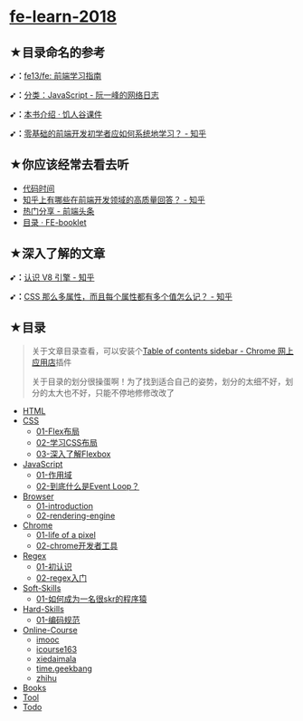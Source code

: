 # [fe-learn-2018](https://github.com/ppambler/fe-learn-2018)

## ★目录命名的参考

**➹：**[fe13/fe: 前端学习指南](https://github.com/fe13/fe)

**➹：**[分类：JavaScript - 阮一峰的网络日志](http://www.ruanyifeng.com/blog/javascript/)

**➹：**[本书介绍 · 饥人谷课件](http://book.jirengu.com/fe/)

**➹：**[零基础的前端开发初学者应如何系统地学习？ - 知乎](https://www.zhihu.com/question/19834302)

## ★你应该经常去看去听

- [代码时间](http://codetimecn.com/)
- [知乎上有哪些在前端开发领域的高质量回答？ - 知乎](https://www.zhihu.com/question/20246142/answer/14470387)
- [热门分享 - 前端头条](https://toutiao.io/c/fe)
- [目录 · FE-booklet](https://xiaohuochai.site/)

## ★深入了解的文章

**➹：**[认识 V8 引擎 - 知乎](https://zhuanlan.zhihu.com/p/27628685)

**➹：**[CSS 那么多属性，而且每个属性都有多个值怎么记？ - 知乎](https://www.zhihu.com/question/31317160)

## ★目录

> 关于文章目录查看，可以安装个[Table of contents sidebar - Chrome 网上应用店](https://chrome.google.com/webstore/detail/table-of-contents-sidebar/ohohkfheangmbedkgechjkmbepeikkej)插件
>
> 关于目录的划分很操蛋啊！为了找到适合自己的姿势，划分的太细不好，划分的太大也不好，只能不停地修修改改了

- [HTML](./HTML/README.md)
- [CSS](./CSS/README.md)
  - [01-Flex布局](./CSS/01-Flex布局.md)
  - [02-学习CSS布局](./CSS/02-学习CSS布局.md)
  - [03-深入了解Flexbox](./CSS/03-深入了解Flexbox.md)
- [JavaScript](./JavaScript/README.md)
  - [01-作用域](./JavaScript/01-作用域.md)
  - [02-到底什么是Event Loop？](./JavaScript/02-到底什么是Event-Loop.md)
- [Browser](./Browser/README.md)
  - [01-introduction](./Browser/01-introduction.md)
  - [02-rendering-engine](./Browser/02-rendering-engine.md)
- [Chrome](./Chrome/README.md)
  - [01-life of a pixel](./Chrome/01-life-of-a-pixel.md)
  - [02-chrome开发者工具](./Chrome/02-chrome开发者工具.md)
- [Regex](./Regex/README.md)
  - [01-初认识](./Regex/01-初认识.md)
  - [02-regex入门](./Regex/02-regex入门.md)
- [Soft-Skills](./Soft-Skills/README.md)
  - [01-如何成为一名很skr的程序猿](./Soft-Skills/01-如何成为一名很skr的程序猿.md)
- [Hard-Skills](./Hard-Skills/README.md)
  - [01-编码规范](./Hard-Skills/01-编码规范.md)
- [Online-Course](./Online-Course/README.md)
  - [imooc](./Online-Course/imooc/README.md)
  - [icourse163](./Online-Course/icourse163/README.md)
  - [xiedaimala](./Online-Course/xiedaimala/README.md)
  - [time.geekbang](./Online-Course/time-geekbang/README.md)
  - [zhihu](./Online-Course/zhihu/README.md)
- [Books](./Books/README.md)
- [Tool](./Tool/README.md)
- [Todo](./Todo/README.md)

